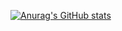 [![Anurag's GitHub stats](https://github-readme-stats.vercel.app/api?username=cjcra&show_icons=true&theme=radical)](https://github.com/anuraghazra/github-readme-stats)
